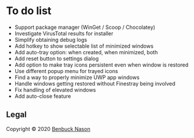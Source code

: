 # To do list

- Support package manager (WinGet / Scoop / Chocolatey)
- Investigate VirusTotal results for installer
- Simplify obtaining debug logs
- Add hotkey to show selectable list of minimized windows
- Add auto-tray option: when created, when minimized, both
- Add reset button to settings dialog
- Add option to make tray icons persistent even when window is restored
- Use different popup menu for trayed icons
- Find a way to properly minimize UWP app windows
- Handle windows getting restored without Finestray being involved
- Fix handling of elevated windows
- Add auto-close feature

## Legal

Copyright &copy; 2020 [Benbuck Nason](<https://github.com/benbuck>)
